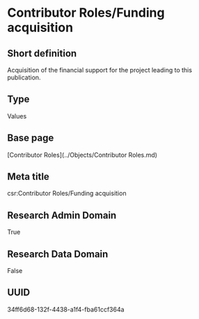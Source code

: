 # Contributor Roles/Funding acquisition
## Short definition
Acquisition of the financial support for the project leading to this publication.
## Type
Values
## Base page
[Contributor Roles](../Objects/Contributor Roles.md)
## Meta title
csr:Contributor Roles/Funding acquisition
## Research Admin Domain
True
## Research Data Domain
False
## UUID
34ff6d68-132f-4438-a1f4-fba61ccf364a
